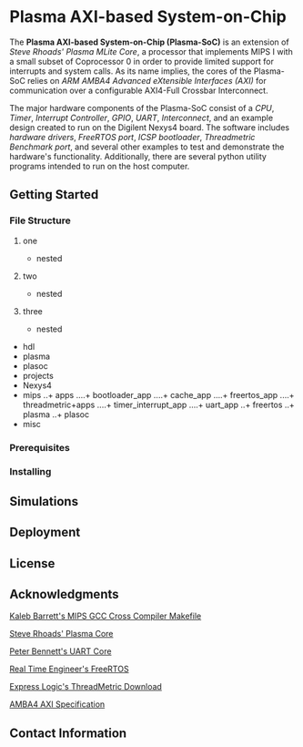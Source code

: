 # Plasma AXI-based System-on-Chip 

The **Plasma AXI-based System-on-Chip (Plasma-SoC)** is an extension of *Steve Rhoads' Plasma MLite Core*, a processor that implements MIPS I with a small subset of Coprocessor 0 in order to provide limited support for interrupts and system calls. As its name implies, the cores of the Plasma-SoC relies on *ARM AMBA4 Advanced eXtensible Interfaces (AXI)* for communication over a configurable AXI4-Full Crossbar Interconnect.

The major hardware components of the Plasma-SoC consist of a *CPU*, *Timer*, *Interrupt Controller*, *GPIO*, *UART*, *Interconnect*, and an example design created to run on the Digilent Nexys4 board. The software includes *hardware drivers*, *FreeRTOS port*, *ICSP bootloader*, *Threadmetric Benchmark port*, and several other examples to test and demonstrate the hardware's functionality. Additionally, there are several python utility programs intended to run on the host computer.

## Getting Started

### File Structure

1. one
   * nested

2. two
   * nested

3. three
   * nested

+ hdl
 + plasma
 + plasoc
 + projects
  + Nexys4
+ mips
..+ apps
....+ bootloader_app
....+ cache_app
....+ freertos_app
....+ threadmetric+apps
....+ timer\_interrupt\_app
....+ uart_app
..+ freertos
..+ plasma
..+ plasoc
+ misc

### Prerequisites

### Installing

## Simulations

## Deployment

## License

## Acknowledgments

[Kaleb Barrett's MIPS GCC Cross Compiler Makefile](https://github.com/ktbarrett/gcc-cross)

[Steve Rhoads' Plasma Core](https://opencores.org/project,plasma)

[Peter Bennett's UART Core](https://github.com/pabennett/uart)

[Real Time Engineer's FreeRTOS](http://www.freertos.org/)

[Express Logic's ThreadMetric Download](http://rtos.com/DownloadCenter/Thread-MetricForm.php)

[AMBA4 AXI Specification](http://www.gstitt.ece.ufl.edu/courses/fall15/eel4720_5721/labs/refs/AXI4_specification.pdf)

## Contact Information






